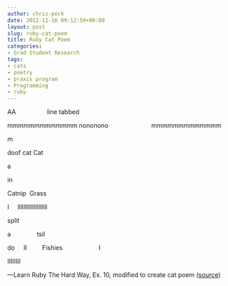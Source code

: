 ```yaml
---
author: chris-peck
date: 2012-11-16 09:12:59+00:00
layout: post
slug: ruby-cat-poem
title: Ruby Cat Poem
categories:
- Grad Student Research
tags:
- cats
- poetry
- praxis program
- Programming
- ruby
---
```


AA                  line
tabbed

mmmmmmmmmmmmm
nononono                         mmmmmmmmmmmmm

m

doof
cat
Cat

a

in

Catnip  Grass

I     llllllllllllllllllll

split

a               tsil

do     II         Fishies                     I

IIIIIIII




—Learn Ruby The Hard Way, Ex. 10, modified to create cat poem ([source](https://github.com/chrispeck/learn_ruby_the_hard_way/blob/master/ex10-ec.rb))
